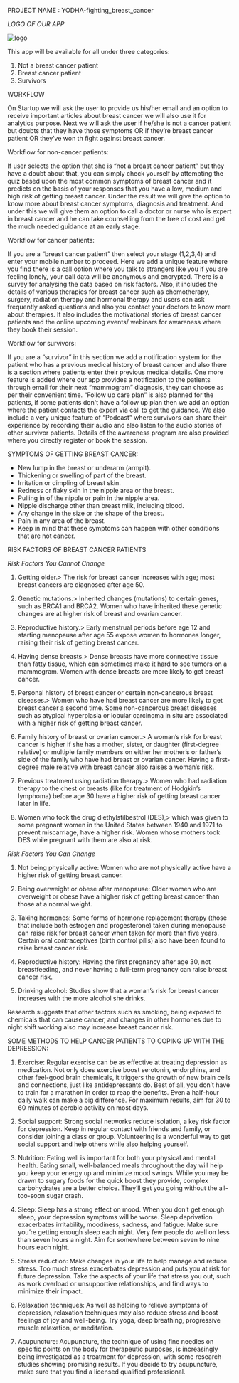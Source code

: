 PROJECT NAME : YODHA-fighting_breast_cancer

*LOGO OF OUR APP*

![logo](https://user-images.githubusercontent.com/54579774/94549470-e7e37100-026f-11eb-9d71-0606b3ee2c25.png)

This app will be available for all under three categories:
 1. Not a breast cancer patient
 2. Breast cancer patient
 3. Survivors

WORKFLOW

On Startup we will ask the user to provide us his/her email and an option to receive important articles about breast cancer we will also use it for analytics purpose.
Next we will ask the user if he/she is not a cancer patient but doubts that they have those symptoms OR if they’re breast cancer patient OR they’ve won th fight against breast cancer.

Workflow for non-cancer patients:

If user selects the option that she is “not a breast cancer patient” but they have a doubt about that, you can simply check yourself by attempting the quiz based upon the most common symptoms of breast cancer and it predicts on the basis of your responses that you have a low, medium and high risk of getting breast cancer. Under the result we will give the option to know more about breast cancer symptoms, diagnosis and treatment. And under this we will give them an option to call a doctor or nurse who is expert in breast cancer and he can take counselling from the free of cost and get the much needed guidance at an early stage.

Workflow for cancer patients:

If you are a “breast cancer patient” then select your stage (1,2,3,4) and enter your mobile number to proceed. Here we add a unique feature where you find there is a call option where you talk to strangers like you if you are feeling lonely, your call data will be anonymous and encrypted. There is a survey for analysing the data based on risk factors. Also, it includes the details of various therapies for breast cancer such as chemotherapy, surgery, radiation therapy and hormonal therapy and users can ask frequently asked questions and also you contact your doctors to know more about therapies. It also includes the motivational stories of breast cancer patients and the online upcoming events/ webinars for awareness where they book their session. 

Workflow for survivors:

If you are a “survivor” in this section we add a notification system for the patient who has a previous medical history of breast cancer and also there is a section where patients enter their previous medical details. One more feature is added where our app provides a notification to the patients through email for their next “mammogram” diagnosis, they can choose as per their convenient time. “Follow up care plan” is also planned for the patients, if some patients don't have a follow up plan then we add an option where the patient contacts the expert via call to get the guidance. We also include a very unique feature of “Podcast” where survivors can share their experience by recording their audio and also listen to the audio stories of other survivor patients. Details of the awareness program are also provided where you directly register or book the session. 

SYMPTOMS OF GETTING BREAST CANCER:

- New lump in the breast or underarm (armpit).
- Thickening or swelling of part of the breast.
- Irritation or dimpling of breast skin.
- Redness or flaky skin in the nipple area or the breast.
- Pulling in of the nipple or pain in the nipple area.
- Nipple discharge other than breast milk, including blood.
- Any change in the size or the shape of the breast.
- Pain in any area of the breast.
- Keep in mind that these symptoms can happen with other conditions that are not cancer.

RISK FACTORS OF BREAST CANCER PATIENTS

*Risk Factors You Cannot Change*
   
1. Getting older.> The risk for breast cancer increases with age; most breast cancers are diagnosed after age 50.

2. Genetic mutations.> Inherited changes (mutations) to certain genes, such as BRCA1 and BRCA2. Women who have inherited these genetic changes are at higher risk of breast and ovarian cancer.

3. Reproductive history.> Early menstrual periods before age 12 and starting menopause after age 55 expose women to hormones longer, raising their risk of getting breast cancer.

4. Having dense breasts.> Dense breasts have more connective tissue than fatty tissue, which can sometimes make it hard to see tumors on a mammogram. Women with dense breasts are more likely to get breast cancer.

5. Personal history of breast cancer or certain non-cancerous breast diseases.> Women who have had breast cancer are more likely to get breast cancer a second time. Some non-cancerous breast diseases such as atypical hyperplasia or lobular carcinoma in situ are associated with a higher risk of getting breast cancer.

6. Family history of breast or ovarian cancer.> A woman’s risk for breast cancer is higher if she has a mother, sister, or daughter (first-degree relative) or multiple family members on either her mother’s or father’s side of the family who have had breast or ovarian cancer. Having a first-degree male relative with breast cancer also raises a woman’s risk.

7. Previous treatment using radiation therapy.> Women who had radiation therapy to the chest or breasts (like for treatment of Hodgkin’s lymphoma) before age 30 have a higher risk of getting breast cancer later in life.

8. Women who took the drug diethylstilbestrol (DES),> which was given to some pregnant women in the United States between 1940 and 1971 to prevent miscarriage, have a higher risk. Women whose mothers took DES while pregnant with them are also at risk.

*Risk Factors You Can Change*

1. Not being physically active: Women who are not physically active have a higher risk of getting breast cancer.

2. Being overweight or obese after menopause: Older women who are overweight or obese have a higher risk of getting breast cancer than those at a normal weight.

3. Taking hormones: Some forms of hormone replacement therapy (those that include both estrogen and progesterone) taken during menopause can raise risk for breast cancer when taken for more than five years. Certain oral contraceptives (birth control pills) also have been found to raise breast cancer risk.

4. Reproductive history: Having the first pregnancy after age 30, not breastfeeding, and never having a full-term pregnancy can raise breast cancer risk.

5. Drinking alcohol: Studies show that a woman’s risk for breast cancer increases with the more alcohol she drinks.

Research suggests that other factors such as smoking, being exposed to chemicals that can cause cancer, and changes in other hormones due to night shift working also may increase breast cancer risk.

SOME METHODS TO HELP CANCER PATIENTS TO COPING UP WITH THE DEPRESSION:

1. Exercise: Regular exercise can be as effective at treating depression as medication. Not only does exercise boost serotonin, endorphins, and other feel-good brain chemicals, it triggers the growth of new brain cells and connections, just like antidepressants do. Best of all, you don’t have to train for a marathon in order to reap the benefits. Even a half-hour daily walk can make a big difference. For maximum results, aim for 30 to 60 minutes of aerobic activity on most days.

2. Social support: Strong social networks reduce isolation, a key risk factor for depression. Keep in regular contact with friends and family, or consider joining a class or group. Volunteering is a wonderful way to get social support and help others while also helping yourself.

3. Nutrition: Eating well is important for both your physical and mental health. Eating small, well-balanced meals throughout the day will help you keep your energy up and minimize mood swings. While you may be drawn to sugary foods for the quick boost they provide, complex carbohydrates are a better choice. They’ll get you going without the all-too-soon sugar crash.

4. Sleep: Sleep has a strong effect on mood. When you don’t get enough sleep, your depression symptoms will be worse. Sleep deprivation exacerbates irritability, moodiness, sadness, and fatigue. Make sure you’re getting enough sleep each night. Very few people do well on less than seven hours a night. Aim for somewhere between seven to nine hours each night.

5. Stress reduction: Make changes in your life to help manage and reduce stress. Too much stress exacerbates depression and puts you at risk for future depression. Take the aspects of your life that stress you out, such as work overload or unsupportive relationships, and find ways to minimize their impact.

6. Relaxation techniques: As well as helping to relieve symptoms of depression, relaxation techniques may also reduce stress and boost feelings of joy and well-being. Try yoga, deep breathing, progressive muscle relaxation, or meditation.

7. Acupuncture: Acupuncture, the technique of using fine needles on specific points on the body for therapeutic purposes, is increasingly being investigated as a treatment for depression, with some research studies showing promising results. If you decide to try acupuncture, make sure that you find a licensed qualified professional.




 






 

